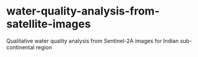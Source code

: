 # water-quality-analysis-from-satellite-images
Qualitative water quality analysis from Sentinel-2A images for Indian sub-continental region
